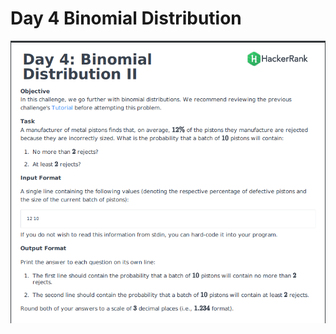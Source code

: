 # Day 4 Binomial Distribution

![](https://github.com/govindrathore27/10-Days-of-Stats/blob/main/Day%204/Day%204%20Binomial%20Distribution%202/Day4%20Binomial%201.PNG)
